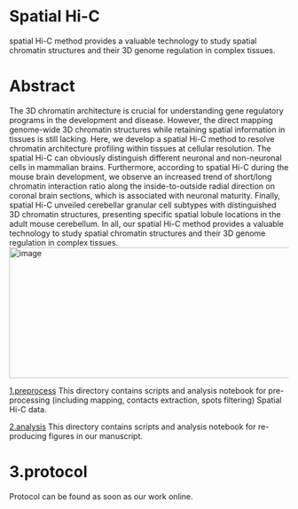 # Spatial Hi-C
spatial Hi-C method provides a valuable technology to study spatial chromatin structures and their 3D genome regulation in complex tissues.
# Abstract
The 3D chromatin architecture is crucial for understanding gene regulatory programs in the development and disease. However, the direct mapping genome-wide 3D chromatin structures while retaining spatial information in tissues is still lacking. Here, we develop a spatial Hi-C method to resolve chromatin architecture profiling within tissues at cellular resolution. The spatial Hi-C can obviously distinguish different neuronal and non-neuronal cells in mammalian brains. Furthermore, according to spatial Hi-C during the mouse brain development, we observe an increased trend of short/long chromatin interaction ratio along the inside-to-outside radial direction on coronal brain sections, which is associated with neuronal maturity. Finally, spatial Hi-C unveiled cerebellar granular cell subtypes with distinguished 3D chromatin structures, presenting specific spatial lobule locations in the adult mouse cerebellum. In all, our spatial Hi-C method provides a valuable technology to study spatial chromatin structures and their 3D genome regulation in complex tissues.
<img width="1245" height="236" alt="image" src="https://github.com/user-attachments/assets/dbb3bac7-1a84-4947-ad50-a30c26f982df" />

[1.preprocess](1.preprocess/)
This directory contains scripts and analysis notebook for pre-processing (including mapping, contacts extraction, spots filtering) Spatial Hi-C data.

[2.analysis](2.analysis/)
This directory contains scripts and analysis notebook for re-producing figures in our manuscript.

# 3.protocol
Protocol can be found as soon as our work online.
